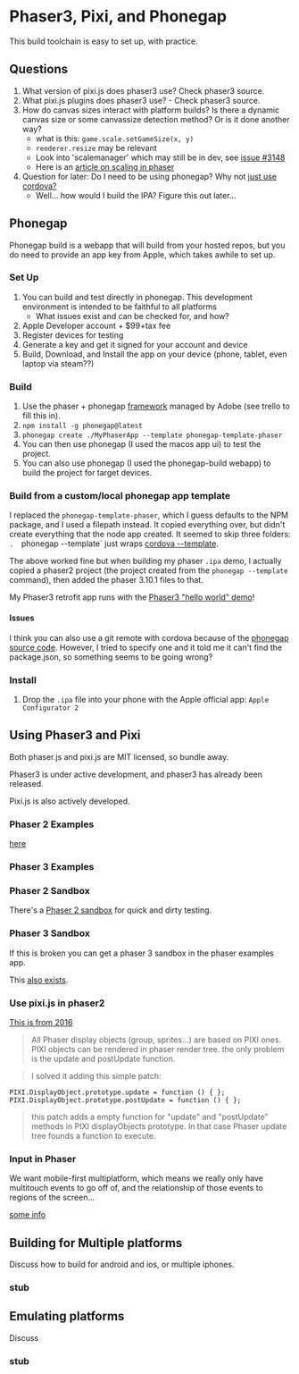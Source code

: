 # Phaser3, Pixi, and Phonegap

This build toolchain is easy to set up, with practice.


## Questions

1. What version of pixi.js does phaser3 use?  Check phaser3 source.
1. What pixi.js plugins does phaser3 use? - Check phaser3 source.
1. How do canvas sizes interact with platform builds? Is there a dynamic canvas size or some canvassize  detection method? Or is it done another way?
	- what is this: `game.scale.setGameSize(x, y)`
	- `renderer.resize` may be relevant
	- Look into 'scalemanager' which may still be in dev, see [issue #3148](https://github.com/photonstorm/phaser/issues/3148)
	- Here is an [article on scaling in phaser](https://www.joshmorony.com/how-to-scale-a-game-for-all-device-sizes-in-phaser/)
1. Question for later: Do I need to be using phonegap? Why not [just use cordova?](https://cordova.apache.org/#getstarted)
	- Well... how would I build the IPA? Figure this out later...

## Phonegap

Phonegap build is a webapp that will build from your hosted repos, but you do need to provide an app key from Apple, which takes awhile to set up. 


### Set Up

1. You can build and test directly in phonegap. This development environment is intended to be faithful to all platforms
	- What issues exist and can be checked for, and how?
1. Apple Developer account + $99+tax fee
1. Register devices for testing
1. Generate a key and get it signed for your account and device
1. Build, Download, and Install the app on your device (phone, tablet, even laptop via steam??)


### Build

1. Use the phaser + phonegap [framework]() managed by Adobe (see trello to fill this in).
1. `npm install -g phonegap@latest`
1. `phonegap create ./MyPhaserApp --template phonegap-template-phaser`
1. You can then use phonegap (I used the macos app ui) to test the project.
1. You can also use phonegap (I used the phonegap-build webapp) to build the project for target devices.


### Build from a custom/local phonegap app template

I replaced the `phonegap-template-phaser`, which I guess defaults to the NPM package, and I used a filepath instead.   It copied everything over, but didn't create everything that the node app created. It seemed to skip three folders: `.  `phonegap --template` just wraps [cordova --template](https://cordova.apache.org/docs/en/latest/guide/cli/template.html).

The above worked fine but when building my phaser `.ipa` demo, I actually copied a phaser2 project (the project created from the `phonegap --template` command), then added the phaser 3.10.1 files to that.

My Phaser3 retrofit app runs with the [Phaser3 "hello world" demo](http://phaser.io/tutorials/getting-started-phaser3/part5)!

#### Issues

I think you can also use a git remote with cordova because of the [phonegap source code](https://github.com/phonegap/phonegap-cli/blob/master/lib/phonegap/create.js#L118). However, I tried to specify one and it told me it can't find the package.json, so something seems to be going wrong?



### Install

1. Drop the `.ipa` file into your phone with the Apple official app: `Apple Configurator 2`


## Using Phaser3 and Pixi

Both phaser.js and pixi.js are MIT licensed, so bundle away.

Phaser3 is under active development, and phaser3 has already been released.

Pixi.js is also actively developed.

### Phaser 2 Examples

[here](http://phaser.io/examples)


### Phaser 3 Examples


### Phaser 2 Sandbox

There's a [Phaser 2 sandbox](http://phaser.io/sandbox) for quick and dirty testing.

### Phaser 3 Sandbox

If this is broken you can get a phaser 3 sandbox in the phaser examples app.

This [also exists](http://labs.phaser.io/edit.html).

### Use pixi.js in phaser2

[This is from 2016](https://gamedev.stackexchange.com/questions/121218/how-do-i-add-a-pixi-container-into-a-phaser-game)

> All Phaser display objects (group, sprites...) are based on PIXI ones. PIXI objects can be rendered in phaser render tree. the only problem is the update and postUpdate function.

> I solved it adding this simple patch:

```
PIXI.DisplayObject.prototype.update = function () { };
PIXI.DisplayObject.prototype.postUpdate = function () { };
```

> this patch adds a empty function for "update" and "postUpdate" methods in PIXI displayObjects prototype. In that case Phaser update tree founds a function to execute.


### Input in Phaser

We want mobile-first multiplatform, which means we really only have multitouch events to go off of, and the relationship of those events to regions of the screen...

[some info](http://www.html5gamedevs.com/topic/1764-how-to-capture-a-touch-event-on-mobile-device/)


## Building for Multiple platforms

Discuss how to build for android and ios, or multiple iphones.

### stub




## Emulating platforms

Discuss

### stub
